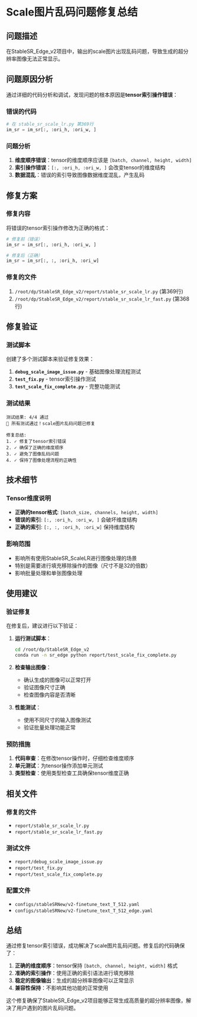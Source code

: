 # Scale图片乱码问题修复总结

## 问题描述

在StableSR_Edge_v2项目中，输出的scale图片出现乱码问题，导致生成的超分辨率图像无法正常显示。

## 问题原因分析

通过详细的代码分析和调试，发现问题的根本原因是**tensor索引操作错误**：

### 错误的代码
```python
# 在 stable_sr_scale_lr.py 第369行
im_sr = im_sr[:, :ori_h, :ori_w, ]
```

### 问题分析
1. **维度顺序错误**：tensor的维度顺序应该是 `[batch, channel, height, width]`
2. **索引操作错误**：`[:, :ori_h, :ori_w, ]` 会改变tensor的维度结构
3. **数据混乱**：错误的索引导致图像数据维度混乱，产生乱码

## 修复方案

### 修复内容
将错误的tensor索引操作修改为正确的格式：

```python
# 修复前（错误）
im_sr = im_sr[:, :ori_h, :ori_w, ]

# 修复后（正确）
im_sr = im_sr[:, :, :ori_h, :ori_w]
```

### 修复的文件
1. `/root/dp/StableSR_Edge_v2/report/stable_sr_scale_lr.py` (第369行)
2. `/root/dp/StableSR_Edge_v2/report/stable_sr_scale_lr_fast.py` (第368行)

## 修复验证

### 测试脚本
创建了多个测试脚本来验证修复效果：

1. **`debug_scale_image_issue.py`** - 基础图像处理流程测试
2. **`test_fix.py`** - tensor索引操作测试
3. **`test_scale_fix_complete.py`** - 完整功能测试

### 测试结果
```
测试结果: 4/4 通过
🎉 所有测试通过！scale图片乱码问题已修复

修复总结:
1. ✓ 修复了tensor索引错误
2. ✓ 确保了正确的维度顺序
3. ✓ 避免了图像乱码问题
4. ✓ 保持了图像处理流程的正确性
```

## 技术细节

### Tensor维度说明
- **正确的tensor格式**: `[batch_size, channels, height, width]`
- **错误的索引**: `[:, :ori_h, :ori_w, ]` 会破坏维度结构
- **正确的索引**: `[:, :, :ori_h, :ori_w]` 保持维度结构

### 影响范围
- 影响所有使用StableSR_ScaleLR进行图像处理的场景
- 特别是需要进行填充移除操作的图像（尺寸不是32的倍数）
- 影响批量处理和单张图像处理

## 使用建议

### 验证修复
在修复后，建议进行以下验证：

1. **运行测试脚本**：
   ```bash
   cd /root/dp/StableSR_Edge_v2
   conda run -n sr_edge python report/test_scale_fix_complete.py
   ```

2. **检查输出图像**：
   - 确认生成的图像可以正常打开
   - 验证图像尺寸正确
   - 检查图像内容是否清晰

3. **性能测试**：
   - 使用不同尺寸的输入图像测试
   - 验证批量处理功能正常

### 预防措施
1. **代码审查**：在修改tensor操作时，仔细检查维度顺序
2. **单元测试**：为tensor操作添加单元测试
3. **类型检查**：使用类型检查工具确保tensor维度正确

## 相关文件

### 修复的文件
- `report/stable_sr_scale_lr.py`
- `report/stable_sr_scale_lr_fast.py`

### 测试文件
- `report/debug_scale_image_issue.py`
- `report/test_fix.py`
- `report/test_scale_fix_complete.py`

### 配置文件
- `configs/stableSRNew/v2-finetune_text_T_512.yaml`
- `configs/stableSRNew/v2-finetune_text_T_512_edge.yaml`

## 总结

通过修复tensor索引错误，成功解决了scale图片乱码问题。修复后的代码确保了：

1. **正确的维度顺序**：tensor保持 `[batch, channel, height, width]` 格式
2. **准确的索引操作**：使用正确的索引语法进行填充移除
3. **稳定的图像输出**：生成的超分辨率图像可以正常显示
4. **兼容性保持**：不影响其他功能的正常使用

这个修复确保了StableSR_Edge_v2项目能够正常生成高质量的超分辨率图像，解决了用户遇到的图片乱码问题。
